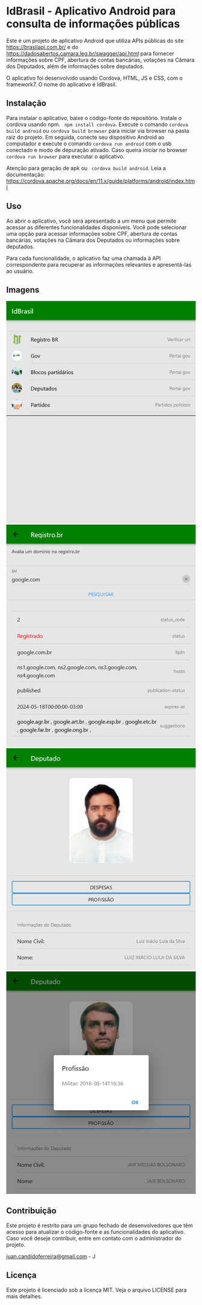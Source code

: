 

# IdBrasil - Aplicativo Android para consulta de informações públicas

Este é um projeto de aplicativo Android que utiliza APIs públicas do site https://brasilapi.com.br/ e do https://dadosabertos.camara.leg.br/swagger/api.html para fornecer informações sobre CPF, abertura de contas bancárias, votações na Câmara dos Deputados, além de informações sobre deputados.

O aplicativo foi desenvolvido usando Cordova, HTML, JS e CSS, com o framework7. O nome do aplicativo é IdBrasil.

## Instalação

Para instalar o aplicativo, baixe o código-fonte do repositório. Instale o cordova usando npm. ` npm install cordova`. Execute o comando `cordova build android` ou `cordova build browser` para iniciar via browser na pasta raiz do projeto. Em seguida, conecte seu dispositivo Android ao computador e execute o comando `cordova run android` com o usb conectado e modo de depuração ativado. Caso queira iniciar no browser ` cordova run browser` para executar o aplicativo.

Atenção para geração de apk ou ` cordova build android`. Leia a documentação: https://cordova.apache.org/docs/en/11.x/guide/platforms/android/index.html

## Uso

Ao abrir o aplicativo, você será apresentado a um menu que permite acessar as diferentes funcionalidades disponíveis. Você pode selecionar uma opção para acessar informações sobre CPF, abertura de contas bancárias, votações na Câmara dos Deputados ou informações sobre deputados.

Para cada funcionalidade, o aplicativo faz uma chamada à API correspondente para recuperar as informações relevantes e apresentá-las ao usuário.

## Imagens
![Alt Text](Imagens/Screenshot%202023-05-08%20at%2015-58-41%20AppPrefab.png)
![Alt Text](Imagens/Screenshot%202023-05-08%20at%2015-58-56%20AppPrefab.png)
![Alt Text](Imagens/Screenshot%202023-05-08%20at%2015-59-22%20AppPrefab.png)
![Alt Text](Imagens/Screenshot%202023-05-08%20at%2016-02-42%20AppPrefab.png)

## Contribuição

Este projeto é restrito para um grupo fechado de desenvolvedores que têm acesso para atualizar o código-fonte e as funcionalidades do aplicativo. Caso você deseje contribuir, entre em contato com o administrador do projeto.

juan.candidoferreira@gmail.com - J 

## Licença

Este projeto é licenciado sob a licença MIT. Veja o arquivo LICENSE para mais detalhes.

